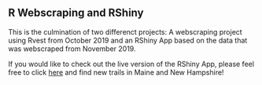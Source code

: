## R Webscraping and RShiny

This is the culmination of two differenct projects: A webscraping project using Rvest from October 2019 and an RShiny App based on the data that was webscraped from November 2019.

If you would like to check out the live version of the RShiny App, please feel free to click [here](https://jordanmyerowitz.shinyapps.io/RShinyAllTrails/) and find new trails in Maine and New Hampshire!
